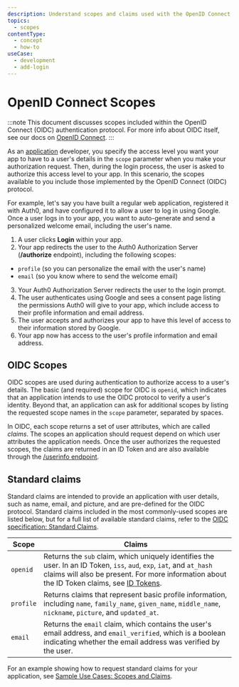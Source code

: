 ```yaml
---
description: Understand scopes and claims used with the OpenID Connect (OIDC) protocol.
topics:
  - scopes
contentType:
  - concept
  - how-to
useCase:
  - development
  - add-login
---
```

# OpenID Connect Scopes

:::note 
This document discusses scopes included within the OpenID Connect (OIDC) authentication protocol. For more info about OIDC itself, see our docs on [OpenID Connect](/protocols/oidc).
:::

As an [application](/applications) developer, you specify the access level you want your app to have to a user's details in the `scope` parameter when you make your authorization request. Then, during the login process, the user is asked to authorize this access level to your app. In this scenario, the scopes available to you include those implemented by the OpenID Connect (OIDC) protocol.

For example, let's say you have built a regular web application, registered it with Auth0, and have configured it to allow a user to log in using Google. Once a user logs in to your app, you want to auto-generate and send a personalized welcome email, including the user's name.

1. A user clicks **Login** within your app.
2. Your app redirects the user to the Auth0 Authorization Server (**/authorize** endpoint), including the following scopes: 
* `profile` (so you can personalize the email with the user's name)
* `email` (so you know where to send the welcome email)
3. Your Auth0 Authorization Server redirects the user to the login prompt.
4. The user authenticates using Google and sees a consent page listing the permissions Auth0 will give to your app, which include access to their profile information and email address.
5. The user accepts and authorizes your app to have this level of access to their information stored by Google.
6. Your app now has access to the user's profile information and email address.


## OIDC Scopes

OIDC scopes are used during authentication to authorize access to a user's details. The basic (and required) scope for OIDC is `openid`, which indicates that an application intends to use the OIDC protocol to verify a user's identity. Beyond that, an application can ask for additional scopes by listing the requested scope names in the `scope` parameter, separated by spaces. 

In OIDC, each scope returns a set of user attributes, which are called _claims_. The scopes an application should request depend on which user attributes the application needs. Once the user authorizes the requested scopes, the claims are returned in an ID Token and are also available through the [/userinfo endpoint](/api/authentication#get-user-info).

## Standard claims

Standard claims are intended to provide an application with user details, such as name, email, and picture, and are pre-defined for the OIDC protocol. Standard claims included in the most commonly-used scopes are listed below, but for a full list of available standard claims, refer to the [OIDC specification: Standard Claims](https://openid.net/specs/openid-connect-core-1_0.html#StandardClaims).


| Scope     | Claims          |
|-----------|-----------------|
| `openid`  | Returns the `sub` claim, which uniquely identifies the user. In an ID Token, `iss`, `aud`, `exp`, `iat`, and `at_hash` claims will also be present. For more information about the ID Token claims, see [ID Tokens](/tokens/id-token#id-token-payload). |
| `profile` | Returns claims that represent basic profile information, including `name`, `family_name`, `given_name`, `middle_name`, `nickname`, `picture`, and `updated_at`. |
| `email`   | Returns the `email` claim, which contains the user's email address, and `email_verified`, which is a boolean indicating whether the email address was verified by the user. |

For an example showing how to request standard claims for your application, see [Sample Use Cases: Scopes and Claims](/scopes/current/sample-use-cases#).
